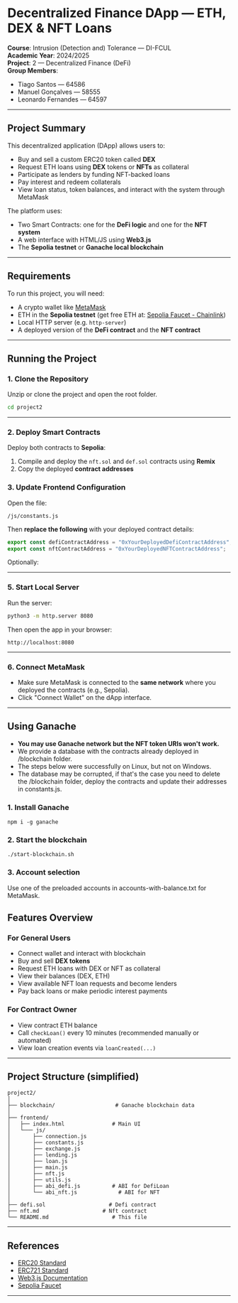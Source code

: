 # Decentralized Finance DApp — ETH, DEX & NFT Loans

**Course**: Intrusion (Detection and) Tolerance — DI-FCUL  
**Academic Year**: 2024/2025  
**Project**: 2 — Decentralized Finance (DeFi)  
**Group Members**:
- Tiago Santos — 64586
- Manuel Gonçalves — 58555
- Leonardo Fernandes — 64597

---

## Project Summary

This decentralized application (DApp) allows users to:

- Buy and sell a custom ERC20 token called **DEX**
- Request ETH loans using **DEX** tokens or **NFTs** as collateral
- Participate as lenders by funding NFT-backed loans
- Pay interest and redeem collaterals
- View loan status, token balances, and interact with the system through MetaMask

The platform uses:
- Two Smart Contracts: one for the **DeFi logic** and one for the **NFT system**
- A web interface with HTML/JS using **Web3.js**
- The **Sepolia testnet** or **Ganache local blockchain**

---

## Requirements

To run this project, you will need:

- A crypto wallet like [MetaMask](https://metamask.io/)
- ETH in the **Sepolia testnet** (get free ETH at: [Sepolia Faucet - Chainlink](https://faucets.chain.link/sepolia))
- Local HTTP server (e.g. `http-server`)
- A deployed version of the **DeFi contract** and the **NFT contract**

---

## Running the Project

### 1. Clone the Repository

Unzip or clone the project and open the root folder.

```bash
cd project2
```

---

### 2. Deploy Smart Contracts

Deploy both contracts to **Sepolia**:

1. Compile and deploy the `nft.sol` and `def.sol` contracts using **Remix**
2. Copy the deployed **contract addresses**

### 3. Update Frontend Configuration

Open the file:

```
/js/constants.js
```

Then **replace the following** with your deployed contract details:

```javascript
export const defiContractAddress = "0xYourDeployedDefiContractAddress";
export const nftContractAddress = "0xYourDeployedNFTContractAddress";
```

Optionally: 

---

### 5. Start Local Server

Run the server:

```bash
python3 -m http.server 8080
```

Then open the app in your browser:
```
http://localhost:8080
```

---

### 6. Connect MetaMask

- Make sure MetaMask is connected to the **same network** where you deployed the contracts (e.g., Sepolia).
- Click "Connect Wallet" on the dApp interface.

---

## Using Ganache

- **You may use Ganache network but the NFT token URIs won't work.**
- We provide a database with the contracts already deployed in /blockchain folder.
- The steps below were successfully on Linux, but not on Windows.
- The database may be corrupted, if that's the case you need to delete the /blockchain folder, deploy the contracts and update their addresses in constants.js.

### 1. Install Ganache
```
npm i -g ganache
```

### 2. Start the blockchain
```
./start-blockchain.sh
```

### 3. Account selection
Use one of the preloaded accounts in accounts-with-balance.txt for MetaMask.

## Features Overview

### For General Users
- Connect wallet and interact with blockchain
- Buy and sell **DEX tokens**
- Request ETH loans with DEX or NFT as collateral
- View their balances (DEX, ETH)
- View available NFT loan requests and become lenders
- Pay back loans or make periodic interest payments

### For Contract Owner
- View contract ETH balance
- Call `checkLoan()` every 10 minutes (recommended manually or automated)
- View loan creation events via `loanCreated(...)`

---

## Project Structure (simplified)

```
project2/
│
├── blockchain/                   # Ganache blockchain data
│
├── frontend/
│   ├── index.html               # Main UI
│   └─── js/
│       ├── connection.js
│       ├── constants.js
│       ├── exchange.js
│       ├── lending.js
│       ├── loan.js
│       ├── main.js
│       ├── nft.js
│       ├── utils.js
│       ├── abi_defi.js          # ABI for DefiLoan
│       └── abi_nft.js             # ABI for NFT     
│
├── defi.sol                    # Defi contract
├── nft.md                    # Nft contract
└── README.md                    # This file
```
---

## References

- [ERC20 Standard](https://ethereum.org/en/developers/docs/standards/tokens/erc-20/)
- [ERC721 Standard](https://ethereum.org/en/developers/docs/standards/tokens/erc-721/)
- [Web3.js Documentation](https://web3js.readthedocs.io/)
- [Sepolia Faucet](https://faucets.chain.link/sepolia)

---
